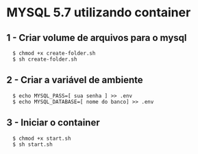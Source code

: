 # MYSQL 5.7 utilizando container

## 1 - Criar volume de arquivos para o mysql
```
  $ chmod +x create-folder.sh
  $ sh create-folder.sh
```

## 2 - Criar a variável de ambiente
```
  $ echo MYSQL_PASS=[ sua senha ] >> .env
  $ echo MYSQL_DATABASE=[ nome do banco] >> .env
```

## 3 - Iniciar o container
```
  $ chmod +x start.sh
  $ sh start.sh
```